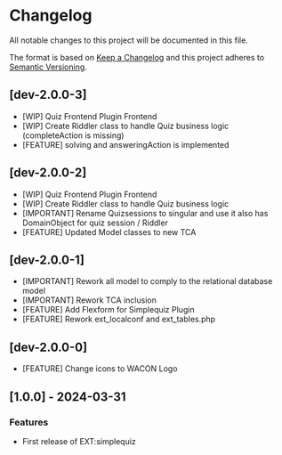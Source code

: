 # Changelog
All notable changes to this project will be documented in this file.

The format is based on [Keep a Changelog](https://keepachangelog.com/en/1.0.0/)
and this project adheres to [Semantic Versioning](https://semver.org/spec/v2.0.0.html).

## [dev-2.0.0-3]
- [WIP] Quiz Frontend Plugin Frontend
- [WIP] Create Riddler class to handle Quiz business logic (completeAction is missing)
- [FEATURE] solving and answeringAction is implemented

## [dev-2.0.0-2]
- [WIP] Quiz Frontend Plugin Frontend
- [WIP] Create Riddler class to handle Quiz business logic
- [IMPORTANT] Rename Quizsessions to singular and use it also has DomainObject for quiz session / Riddler
- [FEATURE] Updated Model classes to new TCA

## [dev-2.0.0-1]
- [IMPORTANT] Rework all model to comply to the relational database model
- [IMPORTANT] Rework TCA inclusion
- [FEATURE] Add Flexform for Simplequiz Plugin
- [FEATURE] Rework ext_localconf and ext_tables.php

## [dev-2.0.0-0]
- [FEATURE] Change icons to WACON Logo

## [1.0.0] - 2024-03-31

### Features
- First release of EXT:simplequiz
